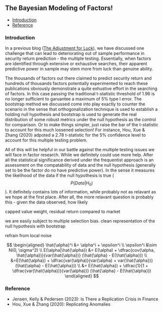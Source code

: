 #

## The Bayesian Modeling of Factors!

- [Introduction](#introduction)
- [Reference](#ref)

### Introduction <a name="introduction"></a>

In a previous blog ([The Adjustment for Luck](https://skybluerw.github.io/2024/06/26/luck-factor-zoo.html)), we have discussed one challenge that can lead to deteriorating out of sample performance in security return prediction - the multiple testing. Essentially, when factors are identified through extensive or exhaustive searches, their apparent predictive power in sample may stem more from luck than genuine ability. 

The thousands of factors out there claimed to predict security return and hundreds of thousands factors potentially experimented to reach these publications obviously demonstrate a quite exhustive effort in the searching of factors. In this case passing the traditional t-statistic threshold of 1.96 is no longer sufficient to garuantee a maximum of 5% type I error. The bootstrap method we discussed come into play exactly to counter the scenario in the sense that orthogonalization technique is used to establish a holding null hypothesis and bootstrap is used to generate the real distribution of some robust metrics under the null hypothesis as the control for comparison. Or to make things simpler, just raise the bar of the t-statistic to account for this much lossened selection! For instance, Hou, Xue & Zhang (2020) adpoted a 2.78 t-statistic for the 5% confidence level to account for this multiple testing problem. 

All of this will be helpful in our battle against the multiple testing issues we will face in factor research. While we definitely could use more help. After all the statistical significance derived under the frequentist approach is an assessment on the compatability of data and the null hypothesis (generally set to be the factor do no have predictive power). In the sense it measures the likelihood of the data if the null hypothesis is true ($$P(Data|H_0)$$). It definitely contains lots of information, while probably not as relavant as we hope at the first place. After all, the more relavant question is probably this - given the data observed, how likely  



capped value weight, residual return compared to market


we are easily subject to multiple selection bias. clean representation of the null hypothesis with bootstrap

refrain from local noise

$$
\begin{aligned}
\hat{\alpha}^i &= \alpha^i + \epsilon^i \\
\epsilon^i &\sim N(0, \sigma^2) \\
E(\alpha|\hat{\alpha}) &= E(\alpha) + \dfrac{cov(\alpha, \hat{\alpha})}{var(\hat{\alpha})} (\hat{\alpha} - E(\hat{\alpha})) \\
&=E(\hat{\alpha}) + \dfrac{var(\alpha)}{var(\alpha) + var(\hat{\alpha})} (\hat{\alpha} - E(\hat{\alpha})) \\
&= E(\hat{\alpha}) + \dfrac{1}{1 + \dfrac{var(\hat{\alpha})}{var(\alpha)}} (\hat{\alpha} - E(\hat{\alpha}))
\end{aligned}
$$

### Reference <a name="ref"></a>
- Jensen, Kelly & Pedersen (2023): Is There a Replication Crisis in Finance
- Hou, Xue & Zhang (2020): Replicating Anomalies
